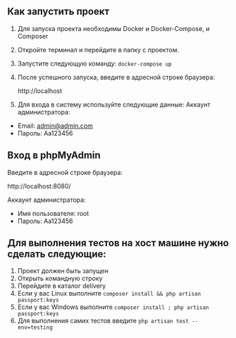 ## Как запустить проект
1.  Для запуска проекта необходимы Docker и Docker-Compose, и Composer
2.  Откройте терминал и перейдите в папку с проектом.
3.  Запустите следующую команду:
`docker-compose up`

4.  После успешного запуска,  введите в адресной строке браузера:

    http://localhost
5.  Для входа в систему используйте следующие данные:
Аккаунт администратора:
- Email: admin@admin.com
- Пароль: Aa123456

## Вход в phpMyAdmin

Введите в адресной строке браузера:

   http://localhost:8080/

Аккаунт администратора:
- Имя пользователя: root
- Пароль: Aa123456


## Для выполнения тестов на хост машине нужно сделать следующие:
1. Проект должен быть запущен
2. Открыть командную строку
3. Перейдите в каталог delivery
4. Если у вас Linux выполните `composer install && php artisan passport:keys`
5. Если у вас Windows выполните `composer install ; php artisan passport:keys`
6. Для выполнения самих тестов введите `php artisan test --env=testing`
